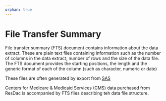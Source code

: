 ```yaml
---
orphan: true
---
```


# File Transfer Summary

File transfer summary (FTS) document contains information about 
the data extract. These are plain text files containing
information such as the number of
columns in the data extract, number of rows and the size of the
data file. The FTS document provides the
starting positions, the length and the generic format of 
each of the column (such as character, numeric or date)

These files are often generated by export from [SAS](https://www.sas.com/)

Centers for Medicare & Medicaid Services (CMS) data purchased from 
ResDac is accompanied by FTS files describing teh data file structure.